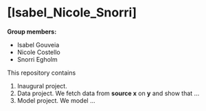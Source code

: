 # \[Isabel_Nicole_Snorri\]

**Group members:**
- Isabel Gouveia
- Nicole Costello
- Snorri Egholm

This repository contains  
1. Inaugural project. 
2. Data project. We fetch data from **source x** on **y** and show that ...
3. Model project. We model ...
